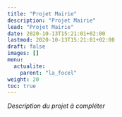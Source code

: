 ```yaml
---
title: "Projet Mairie"
description: "Projet Mairie"
lead: "Projet Mairie"
date: 2020-10-13T15:21:01+02:00
lastmod: 2020-10-13T15:21:01+02:00
draft: false
images: []
menu:
  actualite:
    parent: "la_focel"
weight: 20
toc: true
---
```


*Description du projet à compléter*
